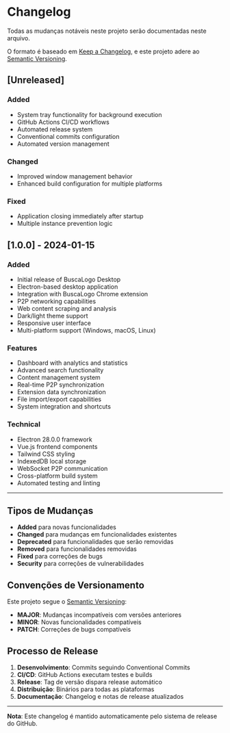 # Changelog

Todas as mudanças notáveis neste projeto serão documentadas neste arquivo.

O formato é baseado em [Keep a Changelog](https://keepachangelog.com/pt-BR/1.0.0/),
e este projeto adere ao [Semantic Versioning](https://semver.org/lang/pt-BR/).

## [Unreleased]

### Added
- System tray functionality for background execution
- GitHub Actions CI/CD workflows
- Automated release system
- Conventional commits configuration
- Automated version management

### Changed
- Improved window management behavior
- Enhanced build configuration for multiple platforms

### Fixed
- Application closing immediately after startup
- Multiple instance prevention logic

## [1.0.0] - 2024-01-15

### Added
- Initial release of BuscaLogo Desktop
- Electron-based desktop application
- Integration with BuscaLogo Chrome extension
- P2P networking capabilities
- Web content scraping and analysis
- Dark/light theme support
- Responsive user interface
- Multi-platform support (Windows, macOS, Linux)

### Features
- Dashboard with analytics and statistics
- Advanced search functionality
- Content management system
- Real-time P2P synchronization
- Extension data synchronization
- File import/export capabilities
- System integration and shortcuts

### Technical
- Electron 28.0.0 framework
- Vue.js frontend components
- Tailwind CSS styling
- IndexedDB local storage
- WebSocket P2P communication
- Cross-platform build system
- Automated testing and linting

---

## Tipos de Mudanças

- **Added** para novas funcionalidades
- **Changed** para mudanças em funcionalidades existentes
- **Deprecated** para funcionalidades que serão removidas
- **Removed** para funcionalidades removidas
- **Fixed** para correções de bugs
- **Security** para correções de vulnerabilidades

## Convenções de Versionamento

Este projeto segue o [Semantic Versioning](https://semver.org/lang/pt-BR/):

- **MAJOR**: Mudanças incompatíveis com versões anteriores
- **MINOR**: Novas funcionalidades compatíveis
- **PATCH**: Correções de bugs compatíveis

## Processo de Release

1. **Desenvolvimento**: Commits seguindo Conventional Commits
2. **CI/CD**: GitHub Actions executam testes e builds
3. **Release**: Tag de versão dispara release automático
4. **Distribuição**: Binários para todas as plataformas
5. **Documentação**: Changelog e notas de release atualizados

---

**Nota**: Este changelog é mantido automaticamente pelo sistema de release do GitHub.
